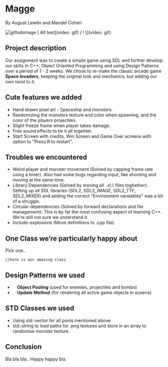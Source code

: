 # **Magge**
By August Lewén and Mandel Cohen

![githubimage](https://github.com/forsbergsskola-se/gp23-203-opengl-game-magge/assets/70960870/ed09e5f9-3a20-4a70-afc3-1b3788d069ab)
[ Alt text](video. gif) / ! [](video. gif)

## Project description
Our assignment was to create a simple game using SDL and further develop our skills in C++, Object Oriented Programming and using Design Patterns over a period of 1 - 2 weeks. We chose to re-make the classic arcade game **Space Invaders**, keeping the original look and mechanics, but adding our own twist to it. 

## Cute features we added
* Hand drawn pixel art - Spaceship and monsters.
* Randomizing the monsters texture and color when spawning, and the color of the players projectiles.
* Slight freeze frame when player takes damage.
* Free sound effects to tie it all togehter.
* Start Screen with credits, Win Screen and Game Over screens with option to "Press R to restart".

## Troubles we encountered
* Weird player and monster movement (Solved by capping frame rate using a timer). Also had some bugs regarding input, like shooting and moving at the same time.
* Library Dependencies (Solved by moving all ```.dll``` files toghether). Setting up all SDL libraries (SDL2, SDL2_IMAGE, SDL2_TTF, SDL2_MIXER) and adding the correct "Environment varaiables" was a bit of a struggle.
* Circular dependencies (Solved by forward declarations and file management). This is by far the most confusing aspect of learning C++. We're still not sure we understand it. 
* Include-explosions (Move definitions to .cpp file). 


## One Class we’re particularly happy about
Pick one.. 
```
//here is our amazing class
```


## Design Patterns we used
*  **Object Pooling** (used for enemies, projectiles and bombs)
*  **Update Method** (for rendering all active game objects in sceene)


## STD Classes we used
*  Using std::vector for all pools mentioned above. 
*  std::string to load paths for .png textures and store in an array to randomise monster texture.


## Conclusion
 Bla bla bla.. Happy happy bla.
